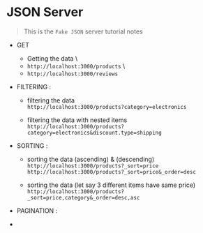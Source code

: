 # JSON Server
> This is the ` Fake JSON ` server tutorial notes 

- GET
    - Getting the data \
    - ` http://localhost:3000/products ` \
    - ` http://localhost:3000/reviews `

- FILTERING : 
    - filtering the data \
    ` http://localhost:3000/products?category=electronics `

    - filtering the data with nested items \
    ` http://localhost:3000/products?category=electronics&discount.type=shipping `


- SORTING :
    - sorting the data (ascending) & (descending) \
    ` http://localhost:3000/products?_sort=price ` \
    ` http://localhost:3000/products?_sort=price&_order=desc `

    - sorting the data (let say 3 different items have same price) \
    ` http://localhost:3000/products?_sort=price,category&_order=desc,asc `


- PAGINATION :
- 
